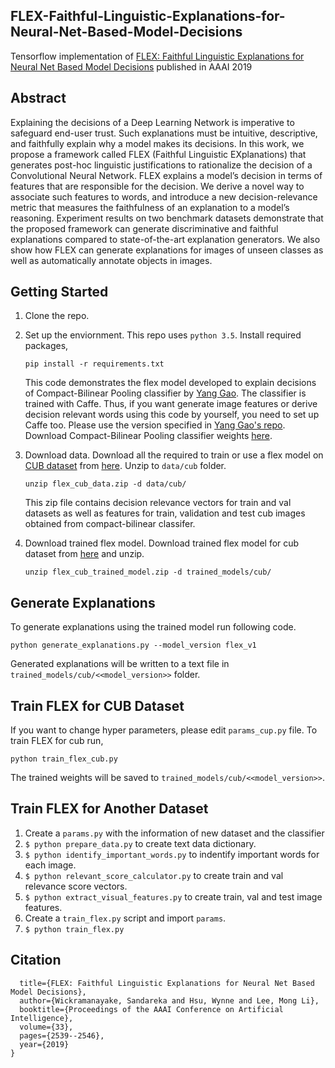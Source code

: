 ## FLEX-Faithful-Linguistic-Explanations-for-Neural-Net-Based-Model-Decisions
Tensorflow implementation of [FLEX: Faithful Linguistic Explanations for Neural Net Based Model Decisions](https://www.aaai.org/ojs/index.php/AAAI/article/view/4100) published in AAAI 2019

## Abstract

Explaining the decisions of a Deep Learning Network is imperative to safeguard end-user trust. Such explanations must be intuitive, descriptive, and faithfully explain why a model makes its decisions. In this work, we propose a framework called FLEX (Faithful Linguistic EXplanations) that generates post-hoc linguistic justifications to rationalize the decision of a Convolutional Neural Network. FLEX explains a model’s decision in terms of features that are responsible for the decision. We derive a novel way to associate such features to words, and introduce a new decision-relevance metric that measures the faithfulness of an explanation to a model’s reasoning. Experiment results on two benchmark datasets demonstrate that the proposed framework can generate discriminative and faithful explanations compared to state-of-the-art explanation generators. We also show how FLEX can generate explanations for images of unseen classes as well as automatically annotate objects in images. 

## Getting Started

1. Clone the repo.

2. Set up the enviornment. This repo uses ``` python 3.5 ```. Install required packages, 

   ```pip install -r requirements.txt```

   This code demonstrates the flex model developed to explain decisions of Compact-Bilinear Pooling classifier by [Yang Gao](https://arxiv.org/abs/1511.06062). The classifier is trained with Caffe. Thus, if you want generate image features or derive decision relevant words using this code by yourself, you need to set up Caffe too. Please use the version specified in [Yang Gao's repo](https://github.com/gy20073/compact_bilinear_pooling/tree/master/caffe-20160312). 
   Download Compact-Bilinear Pooling classifier weights [here](https://drive.google.com/file/d/1fFNu1h3okT4K5KPWSPD4jOVtOly6Utab/view?usp=sharing).

3. Download data.
   Download all the required to train or use a flex model on [CUB dataset](http://www.vision.caltech.edu/visipedia/CUB-200-2011.html) from [here](https://drive.google.com/file/d/1Ft9zz__7L_MUMxDlEttLaqqMTIqhLZqg/view?usp=sharing). Unzip to ```data/cub``` folder. 
   
   ```unzip flex_cub_data.zip -d data/cub/```
   
   This zip file contains decision relevance vectors for train and val datasets as well as features for train, validation and test cub images obtained from compact-bilinear classifer.
   
4. Download trained flex model.
   Download trained flex model for cub dataset from [here](https://drive.google.com/file/d/1RzFiRFpk8sZW5KBEpdSgVGJlFJvEIDQN/view?usp=sharing) and unzip.
   
   ```unzip flex_cub_trained_model.zip -d trained_models/cub/```

## Generate Explanations

   To generate explanations using the trained model run following code.
   
   ```python generate_explanations.py --model_version flex_v1```
   
   Generated explanations will be written to a text file in ```trained_models/cub/<<model_version>>``` folder.
  
  
 ## Train FLEX for CUB Dataset
 
   If you want to change hyper parameters, please edit ```params_cup.py``` file. To train FLEX for cub run,
   
   ```python train_flex_cub.py```
   
   The trained weights will be saved to ```trained_models/cub/<<model_version>>```.
   
   
  ## Train FLEX for Another Dataset
  
  1. Create a ``` params.py ``` with the information of new dataset and the classifier
  2. ``` $ python prepare_data.py ``` to create text data dictionary.
  3. ``` $ python identify_important_words.py ``` to indentify important words for each image. 
  4. ``` $ python relevant_score_calculator.py ``` to create train and val relevance score vectors.
  5. ``` $ python extract_visual_features.py ``` to create train, val and test image features.
  6. Create a ``` train_flex.py ``` script and import ``` params ```.
  7. ``` $ python train_flex.py ```


## Citation
```@inproceedings{wickramanayake2019flex,
  title={FLEX: Faithful Linguistic Explanations for Neural Net Based Model Decisions},
  author={Wickramanayake, Sandareka and Hsu, Wynne and Lee, Mong Li},
  booktitle={Proceedings of the AAAI Conference on Artificial Intelligence},
  volume={33},
  pages={2539--2546},
  year={2019}
}
```
